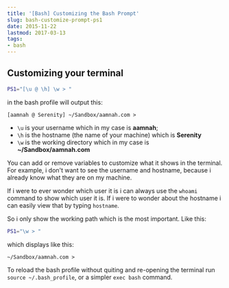```yaml
---
title: '[Bash] Customizing the Bash Prompt'
slug: bash-customize-prompt-ps1
date: 2015-11-22
lastmod: 2017-03-13
tags:
- bash
---
```


Customizing your terminal
---

```bash
PS1="[\u @ \h] \w > "
```

in the bash profile will output this:

```
[aamnah @ Serenity] ~/Sandbox/aamnah.com >
```

- `\u` is your username which in my case is **aamnah**;
- `\h` is the hostname (the name of your machine) which is **Serenity** 
- `\w` is the working directory which in my case is **~/Sandbox/aamnah.com**

You can add or remove variables to customize what it shows in the terminal. For example, i don't want to see the username and hostname, because i already know what they are on my machine.

If i were to ever wonder which user it is i can always use the `whoami` command to show which user it is. If i were to wonder about the hostname i can easily view that by typing `hostname`.

So i only show the working path which is the most important. Like this:

```bash
PS1="\w > "
```

which displays like this:

```
~/Sandbox/aamnah.com > 
```

To reload the bash profile without quiting and re-opening the terminal run `source ~/.bash_profile`, or a simpler `exec bash` command.
